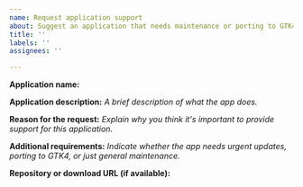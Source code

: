 ```yaml
---
name: Request application support
about: Suggest an application that needs maintenance or porting to GTK4
title: ''
labels: ''
assignees: ''

---
```


**Application name:**

**Application description:** 
_A brief description of what the app does._

**Reason for the request:** 
_Explain why you think it's important to provide support for this application._

**Additional requirements:** 
_Indicate whether the app needs urgent updates, porting to GTK4, or just general maintenance._

**Repository or download URL (if available):**
